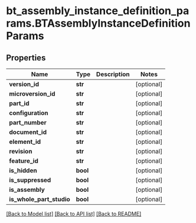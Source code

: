 # bt_assembly_instance_definition_params.BTAssemblyInstanceDefinitionParams

## Properties
Name | Type | Description | Notes
------------ | ------------- | ------------- | -------------
**version_id** | **str** |  | [optional] 
**microversion_id** | **str** |  | [optional] 
**part_id** | **str** |  | [optional] 
**configuration** | **str** |  | [optional] 
**part_number** | **str** |  | [optional] 
**document_id** | **str** |  | [optional] 
**element_id** | **str** |  | [optional] 
**revision** | **str** |  | [optional] 
**feature_id** | **str** |  | [optional] 
**is_hidden** | **bool** |  | [optional] 
**is_suppressed** | **bool** |  | [optional] 
**is_assembly** | **bool** |  | [optional] 
**is_whole_part_studio** | **bool** |  | [optional] 

[[Back to Model list]](../README.md#documentation-for-models) [[Back to API list]](../README.md#documentation-for-api-endpoints) [[Back to README]](../README.md)


